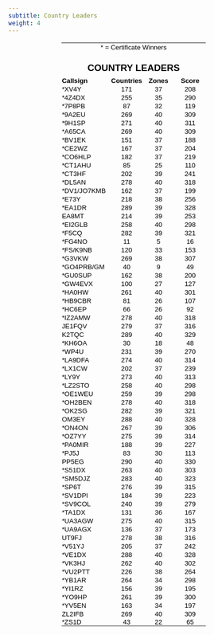 ```yaml
---
subtitle: Country Leaders
weight: 4
---
```



<div align="center">
	<table x:str border="0" cellpadding="0" cellspacing="0" width="291" style="border-collapse: collapse; width: 218pt" id="table1">
		<colgroup>
			<col width="99" style="width: 74pt">
			<col width="64" span="3" style="width: 48pt">
		</colgroup>
		<tr height="17" style="height: 12.75pt">
			<td colspan="4" height="17" width="291" style="height: 12.75pt; width: 218pt; font-family: Verdana, sans-serif; text-align: center; color: windowtext; font-size: 10.0pt; font-weight: 400; font-style: normal; text-decoration: none; vertical-align: bottom; white-space: nowrap; border: medium none; padding-left: 1px; padding-right: 1px; padding-top: 1px">
			* = Certificate Winners</td>
		</tr>
		<tr height="17" style="height: 12.75pt">
			<td height="17" style="height: 12.75pt; color: windowtext; font-size: 10.0pt; font-weight: 400; font-style: normal; text-decoration: none; font-family: Arial; text-align: general; vertical-align: bottom; white-space: nowrap; border: medium none; padding-left: 1px; padding-right: 1px; padding-top: 1px">
			</td>
			<td style="color: windowtext; font-size: 10.0pt; font-weight: 400; font-style: normal; text-decoration: none; font-family: Arial; text-align: general; vertical-align: bottom; white-space: nowrap; border: medium none; padding-left: 1px; padding-right: 1px; padding-top: 1px">&nbsp;</td>
			<td style="color: windowtext; font-size: 10.0pt; font-weight: 400; font-style: normal; text-decoration: none; font-family: Arial; text-align: general; vertical-align: bottom; white-space: nowrap; border: medium none; padding-left: 1px; padding-right: 1px; padding-top: 1px">&nbsp;</td>
			<td style="color: windowtext; font-size: 10.0pt; font-weight: 400; font-style: normal; text-decoration: none; font-family: Arial; text-align: general; vertical-align: bottom; white-space: nowrap; border: medium none; padding-left: 1px; padding-right: 1px; padding-top: 1px">&nbsp;</td>
		</tr>
		<tr height="24" style="height: 18.0pt">
			<td colspan="4" height="24" style="height: 18.0pt; font-size: 14.0pt; font-weight: 700; font-family: Arial, sans-serif; text-align: center; color: windowtext; font-style: normal; text-decoration: none; vertical-align: bottom; white-space: nowrap; border: medium none; padding-left: 1px; padding-right: 1px; padding-top: 1px">
			COUNTRY LEADERS</td>
		</tr>
		<tr height="17" style="height: 12.75pt">
			<td height="17" style="height: 12.75pt; font-weight: 700; font-family: Arial, sans-serif; color: windowtext; font-size: 10.0pt; font-style: normal; text-decoration: none; text-align: general; vertical-align: bottom; white-space: nowrap; border: medium none; padding-left: 1px; padding-right: 1px; padding-top: 0in; padding-bottom: 0in">
			Callsign</td>
			<td style="font-weight: 700; font-family: Arial, sans-serif; text-align: center; color: windowtext; font-size: 10.0pt; font-style: normal; text-decoration: none; vertical-align: bottom; white-space: nowrap; border: medium none; padding-left: 1px; padding-right: 1px; padding-top: 0in; padding-bottom: 0in">
			Countries</td>
			<td style="font-weight: 700; font-family: Arial, sans-serif; text-align: center; color: windowtext; font-size: 10.0pt; font-style: normal; text-decoration: none; vertical-align: bottom; white-space: nowrap; border: medium none; padding-left: 1px; padding-right: 1px; padding-top: 0in; padding-bottom: 0in">
			Zones</td>
			<td style="font-weight: 700; font-family: Arial, sans-serif; text-align: center; color: windowtext; font-size: 10.0pt; font-style: normal; text-decoration: none; vertical-align: bottom; white-space: nowrap; border: medium none; padding-left: 1px; padding-right: 1px; padding-top: 0in; padding-bottom: 0in">
			Score</td>
		</tr>
		<tr height="17" style="height: 12.75pt">
			<td height="17" style="height: 12.75pt; font-family: Verdana, sans-serif; color: windowtext; font-size: 10.0pt; font-weight: 400; font-style: normal; text-decoration: none; text-align: general; vertical-align: bottom; white-space: nowrap; border: medium none; padding-left: 1px; padding-right: 1px; padding-top: 0in; padding-bottom: 0in">
			*XV4Y</td>
			<td x:num style="font-family: Verdana, sans-serif; text-align: center; color: windowtext; font-size: 10.0pt; font-weight: 400; font-style: normal; text-decoration: none; vertical-align: bottom; white-space: nowrap; border: medium none; padding-left: 1px; padding-right: 1px; padding-top: 0in; padding-bottom: 0in">
			171</td>
			<td x:num style="font-family: Verdana, sans-serif; text-align: center; color: windowtext; font-size: 10.0pt; font-weight: 400; font-style: normal; text-decoration: none; vertical-align: bottom; white-space: nowrap; border: medium none; padding-left: 1px; padding-right: 1px; padding-top: 0in; padding-bottom: 0in">
			37</td>
			<td x:num style="font-family: Verdana, sans-serif; text-align: center; color: windowtext; font-size: 10.0pt; font-weight: 400; font-style: normal; text-decoration: none; vertical-align: bottom; white-space: nowrap; border: medium none; padding-left: 1px; padding-right: 1px; padding-top: 0in; padding-bottom: 0in">
			208</td>
		</tr>
		<tr height="17" style="height: 12.75pt">
			<td height="17" style="height: 12.75pt; font-family: Verdana, sans-serif; color: windowtext; font-size: 10.0pt; font-weight: 400; font-style: normal; text-decoration: none; text-align: general; vertical-align: bottom; white-space: nowrap; border: medium none; padding-left: 1px; padding-right: 1px; padding-top: 0in; padding-bottom: 0in">
			*4Z4DX</td>
			<td x:num style="font-family: Verdana, sans-serif; text-align: center; color: windowtext; font-size: 10.0pt; font-weight: 400; font-style: normal; text-decoration: none; vertical-align: bottom; white-space: nowrap; border: medium none; padding-left: 1px; padding-right: 1px; padding-top: 0in; padding-bottom: 0in">
			255</td>
			<td x:num style="font-family: Verdana, sans-serif; text-align: center; color: windowtext; font-size: 10.0pt; font-weight: 400; font-style: normal; text-decoration: none; vertical-align: bottom; white-space: nowrap; border: medium none; padding-left: 1px; padding-right: 1px; padding-top: 0in; padding-bottom: 0in">
			35</td>
			<td x:num style="font-family: Verdana, sans-serif; text-align: center; color: windowtext; font-size: 10.0pt; font-weight: 400; font-style: normal; text-decoration: none; vertical-align: bottom; white-space: nowrap; border: medium none; padding-left: 1px; padding-right: 1px; padding-top: 0in; padding-bottom: 0in">
			290</td>
		</tr>
		<tr height="17" style="height: 12.75pt">
			<td height="17" style="height: 12.75pt; font-family: Verdana, sans-serif; color: windowtext; font-size: 10.0pt; font-weight: 400; font-style: normal; text-decoration: none; text-align: general; vertical-align: bottom; white-space: nowrap; border: medium none; padding-left: 1px; padding-right: 1px; padding-top: 0in; padding-bottom: 0in">
			*7P8PB</td>
			<td x:num style="font-family: Verdana, sans-serif; text-align: center; color: windowtext; font-size: 10.0pt; font-weight: 400; font-style: normal; text-decoration: none; vertical-align: bottom; white-space: nowrap; border: medium none; padding-left: 1px; padding-right: 1px; padding-top: 0in; padding-bottom: 0in">
			87</td>
			<td x:num style="font-family: Verdana, sans-serif; text-align: center; color: windowtext; font-size: 10.0pt; font-weight: 400; font-style: normal; text-decoration: none; vertical-align: bottom; white-space: nowrap; border: medium none; padding-left: 1px; padding-right: 1px; padding-top: 0in; padding-bottom: 0in">
			32</td>
			<td x:num style="font-family: Verdana, sans-serif; text-align: center; color: windowtext; font-size: 10.0pt; font-weight: 400; font-style: normal; text-decoration: none; vertical-align: bottom; white-space: nowrap; border: medium none; padding-left: 1px; padding-right: 1px; padding-top: 0in; padding-bottom: 0in">
			119</td>
		</tr>
		<tr height="17" style="height: 12.75pt">
			<td height="17" style="height: 12.75pt; font-family: Verdana, sans-serif; color: windowtext; font-size: 10.0pt; font-weight: 400; font-style: normal; text-decoration: none; text-align: general; vertical-align: bottom; white-space: nowrap; border: medium none; padding-left: 1px; padding-right: 1px; padding-top: 0in; padding-bottom: 0in">
			*9A2EU</td>
			<td x:num style="font-family: Verdana, sans-serif; text-align: center; color: windowtext; font-size: 10.0pt; font-weight: 400; font-style: normal; text-decoration: none; vertical-align: bottom; white-space: nowrap; border: medium none; padding-left: 1px; padding-right: 1px; padding-top: 0in; padding-bottom: 0in">
			269</td>
			<td x:num style="font-family: Verdana, sans-serif; text-align: center; color: windowtext; font-size: 10.0pt; font-weight: 400; font-style: normal; text-decoration: none; vertical-align: bottom; white-space: nowrap; border: medium none; padding-left: 1px; padding-right: 1px; padding-top: 0in; padding-bottom: 0in">
			40</td>
			<td x:num style="font-family: Verdana, sans-serif; text-align: center; color: windowtext; font-size: 10.0pt; font-weight: 400; font-style: normal; text-decoration: none; vertical-align: bottom; white-space: nowrap; border: medium none; padding-left: 1px; padding-right: 1px; padding-top: 0in; padding-bottom: 0in">
			309</td>
		</tr>
		<tr height="17" style="height: 12.75pt">
			<td height="17" style="height: 12.75pt; font-family: Verdana, sans-serif; color: windowtext; font-size: 10.0pt; font-weight: 400; font-style: normal; text-decoration: none; text-align: general; vertical-align: bottom; white-space: nowrap; border: medium none; padding-left: 1px; padding-right: 1px; padding-top: 0in; padding-bottom: 0in">
			*9H1SP</td>
			<td x:num style="font-family: Verdana, sans-serif; text-align: center; color: windowtext; font-size: 10.0pt; font-weight: 400; font-style: normal; text-decoration: none; vertical-align: bottom; white-space: nowrap; border: medium none; padding-left: 1px; padding-right: 1px; padding-top: 0in; padding-bottom: 0in">
			271</td>
			<td x:num style="font-family: Verdana, sans-serif; text-align: center; color: windowtext; font-size: 10.0pt; font-weight: 400; font-style: normal; text-decoration: none; vertical-align: bottom; white-space: nowrap; border: medium none; padding-left: 1px; padding-right: 1px; padding-top: 0in; padding-bottom: 0in">
			40</td>
			<td x:num style="font-family: Verdana, sans-serif; text-align: center; color: windowtext; font-size: 10.0pt; font-weight: 400; font-style: normal; text-decoration: none; vertical-align: bottom; white-space: nowrap; border: medium none; padding-left: 1px; padding-right: 1px; padding-top: 0in; padding-bottom: 0in">
			311</td>
		</tr>
		<tr height="17" style="height: 12.75pt">
			<td height="17" style="height: 12.75pt; font-family: Verdana, sans-serif; color: windowtext; font-size: 10.0pt; font-weight: 400; font-style: normal; text-decoration: none; text-align: general; vertical-align: bottom; white-space: nowrap; border: medium none; padding-left: 1px; padding-right: 1px; padding-top: 0in; padding-bottom: 0in">
			*A65CA</td>
			<td x:num style="font-family: Verdana, sans-serif; text-align: center; color: windowtext; font-size: 10.0pt; font-weight: 400; font-style: normal; text-decoration: none; vertical-align: bottom; white-space: nowrap; border: medium none; padding-left: 1px; padding-right: 1px; padding-top: 0in; padding-bottom: 0in">
			269</td>
			<td x:num style="font-family: Verdana, sans-serif; text-align: center; color: windowtext; font-size: 10.0pt; font-weight: 400; font-style: normal; text-decoration: none; vertical-align: bottom; white-space: nowrap; border: medium none; padding-left: 1px; padding-right: 1px; padding-top: 0in; padding-bottom: 0in">
			40</td>
			<td x:num style="font-family: Verdana, sans-serif; text-align: center; color: windowtext; font-size: 10.0pt; font-weight: 400; font-style: normal; text-decoration: none; vertical-align: bottom; white-space: nowrap; border: medium none; padding-left: 1px; padding-right: 1px; padding-top: 0in; padding-bottom: 0in">
			309</td>
		</tr>
		<tr height="17" style="height: 12.75pt">
			<td height="17" style="height: 12.75pt; font-family: Verdana, sans-serif; color: windowtext; font-size: 10.0pt; font-weight: 400; font-style: normal; text-decoration: none; text-align: general; vertical-align: bottom; white-space: nowrap; border: medium none; padding-left: 1px; padding-right: 1px; padding-top: 0in; padding-bottom: 0in">
			*BV1EK</td>
			<td x:num style="font-family: Verdana, sans-serif; text-align: center; color: windowtext; font-size: 10.0pt; font-weight: 400; font-style: normal; text-decoration: none; vertical-align: bottom; white-space: nowrap; border: medium none; padding-left: 1px; padding-right: 1px; padding-top: 0in; padding-bottom: 0in">
			151</td>
			<td x:num style="font-family: Verdana, sans-serif; text-align: center; color: windowtext; font-size: 10.0pt; font-weight: 400; font-style: normal; text-decoration: none; vertical-align: bottom; white-space: nowrap; border: medium none; padding-left: 1px; padding-right: 1px; padding-top: 0in; padding-bottom: 0in">
			37</td>
			<td x:num style="font-family: Verdana, sans-serif; text-align: center; color: windowtext; font-size: 10.0pt; font-weight: 400; font-style: normal; text-decoration: none; vertical-align: bottom; white-space: nowrap; border: medium none; padding-left: 1px; padding-right: 1px; padding-top: 0in; padding-bottom: 0in">
			188</td>
		</tr>
		<tr height="17" style="height: 12.75pt">
			<td height="17" style="height: 12.75pt; font-family: Verdana, sans-serif; color: windowtext; font-size: 10.0pt; font-weight: 400; font-style: normal; text-decoration: none; text-align: general; vertical-align: bottom; white-space: nowrap; border: medium none; padding-left: 1px; padding-right: 1px; padding-top: 0in; padding-bottom: 0in">
			*CE2WZ</td>
			<td x:num style="font-family: Verdana, sans-serif; text-align: center; color: windowtext; font-size: 10.0pt; font-weight: 400; font-style: normal; text-decoration: none; vertical-align: bottom; white-space: nowrap; border: medium none; padding-left: 1px; padding-right: 1px; padding-top: 0in; padding-bottom: 0in">
			167</td>
			<td x:num style="font-family: Verdana, sans-serif; text-align: center; color: windowtext; font-size: 10.0pt; font-weight: 400; font-style: normal; text-decoration: none; vertical-align: bottom; white-space: nowrap; border: medium none; padding-left: 1px; padding-right: 1px; padding-top: 0in; padding-bottom: 0in">
			37</td>
			<td x:num style="font-family: Verdana, sans-serif; text-align: center; color: windowtext; font-size: 10.0pt; font-weight: 400; font-style: normal; text-decoration: none; vertical-align: bottom; white-space: nowrap; border: medium none; padding-left: 1px; padding-right: 1px; padding-top: 0in; padding-bottom: 0in">
			204</td>
		</tr>
		<tr height="17" style="height: 12.75pt">
			<td height="17" style="height: 12.75pt; font-family: Verdana, sans-serif; color: windowtext; font-size: 10.0pt; font-weight: 400; font-style: normal; text-decoration: none; text-align: general; vertical-align: bottom; white-space: nowrap; border: medium none; padding-left: 1px; padding-right: 1px; padding-top: 0in; padding-bottom: 0in">
			*CO6HLP</td>
			<td x:num style="font-family: Verdana, sans-serif; text-align: center; color: windowtext; font-size: 10.0pt; font-weight: 400; font-style: normal; text-decoration: none; vertical-align: bottom; white-space: nowrap; border: medium none; padding-left: 1px; padding-right: 1px; padding-top: 0in; padding-bottom: 0in">
			182</td>
			<td x:num style="font-family: Verdana, sans-serif; text-align: center; color: windowtext; font-size: 10.0pt; font-weight: 400; font-style: normal; text-decoration: none; vertical-align: bottom; white-space: nowrap; border: medium none; padding-left: 1px; padding-right: 1px; padding-top: 0in; padding-bottom: 0in">
			37</td>
			<td x:num style="font-family: Verdana, sans-serif; text-align: center; color: windowtext; font-size: 10.0pt; font-weight: 400; font-style: normal; text-decoration: none; vertical-align: bottom; white-space: nowrap; border: medium none; padding-left: 1px; padding-right: 1px; padding-top: 0in; padding-bottom: 0in">
			219</td>
		</tr>
		<tr height="17" style="height: 12.75pt">
			<td height="17" style="height: 12.75pt; font-family: Verdana, sans-serif; color: windowtext; font-size: 10.0pt; font-weight: 400; font-style: normal; text-decoration: none; text-align: general; vertical-align: bottom; white-space: nowrap; border: medium none; padding-left: 1px; padding-right: 1px; padding-top: 0in; padding-bottom: 0in">
			*CT1AHU</td>
			<td x:num style="font-family: Verdana, sans-serif; text-align: center; color: windowtext; font-size: 10.0pt; font-weight: 400; font-style: normal; text-decoration: none; vertical-align: bottom; white-space: nowrap; border: medium none; padding-left: 1px; padding-right: 1px; padding-top: 0in; padding-bottom: 0in">
			85</td>
			<td x:num style="font-family: Verdana, sans-serif; text-align: center; color: windowtext; font-size: 10.0pt; font-weight: 400; font-style: normal; text-decoration: none; vertical-align: bottom; white-space: nowrap; border: medium none; padding-left: 1px; padding-right: 1px; padding-top: 0in; padding-bottom: 0in">
			25</td>
			<td x:num style="font-family: Verdana, sans-serif; text-align: center; color: windowtext; font-size: 10.0pt; font-weight: 400; font-style: normal; text-decoration: none; vertical-align: bottom; white-space: nowrap; border: medium none; padding-left: 1px; padding-right: 1px; padding-top: 0in; padding-bottom: 0in">
			110</td>
		</tr>
		<tr height="17" style="height: 12.75pt">
			<td height="17" style="height: 12.75pt; font-family: Verdana, sans-serif; color: windowtext; font-size: 10.0pt; font-weight: 400; font-style: normal; text-decoration: none; text-align: general; vertical-align: bottom; white-space: nowrap; border: medium none; padding-left: 1px; padding-right: 1px; padding-top: 0in; padding-bottom: 0in">
			*CT3HF</td>
			<td x:num style="font-family: Verdana, sans-serif; text-align: center; color: windowtext; font-size: 10.0pt; font-weight: 400; font-style: normal; text-decoration: none; vertical-align: bottom; white-space: nowrap; border: medium none; padding-left: 1px; padding-right: 1px; padding-top: 0in; padding-bottom: 0in">
			202</td>
			<td x:num style="font-family: Verdana, sans-serif; text-align: center; color: windowtext; font-size: 10.0pt; font-weight: 400; font-style: normal; text-decoration: none; vertical-align: bottom; white-space: nowrap; border: medium none; padding-left: 1px; padding-right: 1px; padding-top: 0in; padding-bottom: 0in">
			39</td>
			<td x:num style="font-family: Verdana, sans-serif; text-align: center; color: windowtext; font-size: 10.0pt; font-weight: 400; font-style: normal; text-decoration: none; vertical-align: bottom; white-space: nowrap; border: medium none; padding-left: 1px; padding-right: 1px; padding-top: 0in; padding-bottom: 0in">
			241</td>
		</tr>
		<tr height="17" style="height: 12.75pt">
			<td height="17" style="height: 12.75pt; font-family: Verdana, sans-serif; color: windowtext; font-size: 10.0pt; font-weight: 400; font-style: normal; text-decoration: none; text-align: general; vertical-align: bottom; white-space: nowrap; border: medium none; padding-left: 1px; padding-right: 1px; padding-top: 0in; padding-bottom: 0in">
			*DL5AN</td>
			<td x:num style="font-family: Verdana, sans-serif; text-align: center; color: windowtext; font-size: 10.0pt; font-weight: 400; font-style: normal; text-decoration: none; vertical-align: bottom; white-space: nowrap; border: medium none; padding-left: 1px; padding-right: 1px; padding-top: 0in; padding-bottom: 0in">
			278</td>
			<td x:num style="font-family: Verdana, sans-serif; text-align: center; color: windowtext; font-size: 10.0pt; font-weight: 400; font-style: normal; text-decoration: none; vertical-align: bottom; white-space: nowrap; border: medium none; padding-left: 1px; padding-right: 1px; padding-top: 0in; padding-bottom: 0in">
			40</td>
			<td x:num style="font-family: Verdana, sans-serif; text-align: center; color: windowtext; font-size: 10.0pt; font-weight: 400; font-style: normal; text-decoration: none; vertical-align: bottom; white-space: nowrap; border: medium none; padding-left: 1px; padding-right: 1px; padding-top: 0in; padding-bottom: 0in">
			318</td>
		</tr>
		<tr height="17" style="height: 12.75pt">
			<td height="17" style="height: 12.75pt; font-family: Verdana, sans-serif; color: windowtext; font-size: 10.0pt; font-weight: 400; font-style: normal; text-decoration: none; text-align: general; vertical-align: bottom; white-space: nowrap; border: medium none; padding-left: 1px; padding-right: 1px; padding-top: 0in; padding-bottom: 0in">
			*DV1/JO7KMB</td>
			<td x:num style="font-family: Verdana, sans-serif; text-align: center; color: windowtext; font-size: 10.0pt; font-weight: 400; font-style: normal; text-decoration: none; vertical-align: bottom; white-space: nowrap; border: medium none; padding-left: 1px; padding-right: 1px; padding-top: 0in; padding-bottom: 0in">
			162</td>
			<td x:num style="font-family: Verdana, sans-serif; text-align: center; color: windowtext; font-size: 10.0pt; font-weight: 400; font-style: normal; text-decoration: none; vertical-align: bottom; white-space: nowrap; border: medium none; padding-left: 1px; padding-right: 1px; padding-top: 0in; padding-bottom: 0in">
			37</td>
			<td x:num style="font-family: Verdana, sans-serif; text-align: center; color: windowtext; font-size: 10.0pt; font-weight: 400; font-style: normal; text-decoration: none; vertical-align: bottom; white-space: nowrap; border: medium none; padding-left: 1px; padding-right: 1px; padding-top: 0in; padding-bottom: 0in">
			199</td>
		</tr>
		<tr height="17" style="height: 12.75pt">
			<td height="17" style="height: 12.75pt; font-family: Verdana, sans-serif; color: windowtext; font-size: 10.0pt; font-weight: 400; font-style: normal; text-decoration: none; text-align: general; vertical-align: bottom; white-space: nowrap; border: medium none; padding-left: 1px; padding-right: 1px; padding-top: 0in; padding-bottom: 0in">
			*E73Y</td>
			<td x:num style="font-family: Verdana, sans-serif; text-align: center; color: windowtext; font-size: 10.0pt; font-weight: 400; font-style: normal; text-decoration: none; vertical-align: bottom; white-space: nowrap; border: medium none; padding-left: 1px; padding-right: 1px; padding-top: 0in; padding-bottom: 0in">
			218</td>
			<td x:num style="font-family: Verdana, sans-serif; text-align: center; color: windowtext; font-size: 10.0pt; font-weight: 400; font-style: normal; text-decoration: none; vertical-align: bottom; white-space: nowrap; border: medium none; padding-left: 1px; padding-right: 1px; padding-top: 0in; padding-bottom: 0in">
			38</td>
			<td x:num style="font-family: Verdana, sans-serif; text-align: center; color: windowtext; font-size: 10.0pt; font-weight: 400; font-style: normal; text-decoration: none; vertical-align: bottom; white-space: nowrap; border: medium none; padding-left: 1px; padding-right: 1px; padding-top: 0in; padding-bottom: 0in">
			256</td>
		</tr>
		<tr height="17" style="height: 12.75pt">
			<td height="17" style="height: 12.75pt; font-family: Verdana, sans-serif; color: windowtext; font-size: 10.0pt; font-weight: 400; font-style: normal; text-decoration: none; text-align: general; vertical-align: bottom; white-space: nowrap; border: medium none; padding-left: 1px; padding-right: 1px; padding-top: 0in; padding-bottom: 0in">
			*EA1DR</td>
			<td x:num style="font-family: Verdana, sans-serif; text-align: center; color: windowtext; font-size: 10.0pt; font-weight: 400; font-style: normal; text-decoration: none; vertical-align: bottom; white-space: nowrap; border: medium none; padding-left: 1px; padding-right: 1px; padding-top: 0in; padding-bottom: 0in">
			289</td>
			<td x:num style="font-family: Verdana, sans-serif; text-align: center; color: windowtext; font-size: 10.0pt; font-weight: 400; font-style: normal; text-decoration: none; vertical-align: bottom; white-space: nowrap; border: medium none; padding-left: 1px; padding-right: 1px; padding-top: 0in; padding-bottom: 0in">
			39</td>
			<td x:num style="font-family: Verdana, sans-serif; text-align: center; color: windowtext; font-size: 10.0pt; font-weight: 400; font-style: normal; text-decoration: none; vertical-align: bottom; white-space: nowrap; border: medium none; padding-left: 1px; padding-right: 1px; padding-top: 0in; padding-bottom: 0in">
			328</td>
		</tr>
		<tr height="17" style="height: 12.75pt">
			<td height="17" style="height: 12.75pt; font-family: Verdana, sans-serif; color: windowtext; font-size: 10.0pt; font-weight: 400; font-style: normal; text-decoration: none; text-align: general; vertical-align: bottom; white-space: nowrap; border: medium none; padding-left: 1px; padding-right: 1px; padding-top: 0in; padding-bottom: 0in">
			EA8MT</td>
			<td x:num style="font-family: Verdana, sans-serif; text-align: center; color: windowtext; font-size: 10.0pt; font-weight: 400; font-style: normal; text-decoration: none; vertical-align: bottom; white-space: nowrap; border: medium none; padding-left: 1px; padding-right: 1px; padding-top: 0in; padding-bottom: 0in">
			214</td>
			<td x:num style="font-family: Verdana, sans-serif; text-align: center; color: windowtext; font-size: 10.0pt; font-weight: 400; font-style: normal; text-decoration: none; vertical-align: bottom; white-space: nowrap; border: medium none; padding-left: 1px; padding-right: 1px; padding-top: 0in; padding-bottom: 0in">
			39</td>
			<td x:num style="font-family: Verdana, sans-serif; text-align: center; color: windowtext; font-size: 10.0pt; font-weight: 400; font-style: normal; text-decoration: none; vertical-align: bottom; white-space: nowrap; border: medium none; padding-left: 1px; padding-right: 1px; padding-top: 0in; padding-bottom: 0in">
			253</td>
		</tr>
		<tr height="17" style="height: 12.75pt">
			<td height="17" style="height: 12.75pt; font-family: Verdana, sans-serif; color: windowtext; font-size: 10.0pt; font-weight: 400; font-style: normal; text-decoration: none; text-align: general; vertical-align: bottom; white-space: nowrap; border: medium none; padding-left: 1px; padding-right: 1px; padding-top: 0in; padding-bottom: 0in">
			*EI2GLB</td>
			<td x:num style="font-family: Verdana, sans-serif; text-align: center; color: windowtext; font-size: 10.0pt; font-weight: 400; font-style: normal; text-decoration: none; vertical-align: bottom; white-space: nowrap; border: medium none; padding-left: 1px; padding-right: 1px; padding-top: 0in; padding-bottom: 0in">
			258</td>
			<td x:num style="font-family: Verdana, sans-serif; text-align: center; color: windowtext; font-size: 10.0pt; font-weight: 400; font-style: normal; text-decoration: none; vertical-align: bottom; white-space: nowrap; border: medium none; padding-left: 1px; padding-right: 1px; padding-top: 0in; padding-bottom: 0in">
			40</td>
			<td x:num style="font-family: Verdana, sans-serif; text-align: center; color: windowtext; font-size: 10.0pt; font-weight: 400; font-style: normal; text-decoration: none; vertical-align: bottom; white-space: nowrap; border: medium none; padding-left: 1px; padding-right: 1px; padding-top: 0in; padding-bottom: 0in">
			298</td>
		</tr>
		<tr height="17" style="height: 12.75pt">
			<td height="17" style="height: 12.75pt; font-family: Verdana, sans-serif; color: windowtext; font-size: 10.0pt; font-weight: 400; font-style: normal; text-decoration: none; text-align: general; vertical-align: bottom; white-space: nowrap; border: medium none; padding-left: 1px; padding-right: 1px; padding-top: 0in; padding-bottom: 0in">
			*F5CQ</td>
			<td x:num style="font-family: Verdana, sans-serif; text-align: center; color: windowtext; font-size: 10.0pt; font-weight: 400; font-style: normal; text-decoration: none; vertical-align: bottom; white-space: nowrap; border: medium none; padding-left: 1px; padding-right: 1px; padding-top: 0in; padding-bottom: 0in">
			282</td>
			<td x:num style="font-family: Verdana, sans-serif; text-align: center; color: windowtext; font-size: 10.0pt; font-weight: 400; font-style: normal; text-decoration: none; vertical-align: bottom; white-space: nowrap; border: medium none; padding-left: 1px; padding-right: 1px; padding-top: 0in; padding-bottom: 0in">
			39</td>
			<td x:num style="font-family: Verdana, sans-serif; text-align: center; color: windowtext; font-size: 10.0pt; font-weight: 400; font-style: normal; text-decoration: none; vertical-align: bottom; white-space: nowrap; border: medium none; padding-left: 1px; padding-right: 1px; padding-top: 0in; padding-bottom: 0in">
			321</td>
		</tr>
		<tr height="17" style="height: 12.75pt">
			<td height="17" style="height: 12.75pt; font-family: Verdana, sans-serif; color: windowtext; font-size: 10.0pt; font-weight: 400; font-style: normal; text-decoration: none; text-align: general; vertical-align: bottom; white-space: nowrap; border: medium none; padding-left: 1px; padding-right: 1px; padding-top: 0in; padding-bottom: 0in">
			*FG4NO</td>
			<td x:num style="font-family: Verdana, sans-serif; text-align: center; color: windowtext; font-size: 10.0pt; font-weight: 400; font-style: normal; text-decoration: none; vertical-align: bottom; white-space: nowrap; border: medium none; padding-left: 1px; padding-right: 1px; padding-top: 0in; padding-bottom: 0in">
			11</td>
			<td x:num style="font-family: Verdana, sans-serif; text-align: center; color: windowtext; font-size: 10.0pt; font-weight: 400; font-style: normal; text-decoration: none; vertical-align: bottom; white-space: nowrap; border: medium none; padding-left: 1px; padding-right: 1px; padding-top: 0in; padding-bottom: 0in">
			5</td>
			<td x:num style="font-family: Verdana, sans-serif; text-align: center; color: windowtext; font-size: 10.0pt; font-weight: 400; font-style: normal; text-decoration: none; vertical-align: bottom; white-space: nowrap; border: medium none; padding-left: 1px; padding-right: 1px; padding-top: 0in; padding-bottom: 0in">
			16</td>
		</tr>
		<tr height="17" style="height: 12.75pt">
			<td height="17" style="height: 12.75pt; font-family: Verdana, sans-serif; color: windowtext; font-size: 10.0pt; font-weight: 400; font-style: normal; text-decoration: none; text-align: general; vertical-align: bottom; white-space: nowrap; border: medium none; padding-left: 1px; padding-right: 1px; padding-top: 0in; padding-bottom: 0in">
			*FS/K9NB</td>
			<td x:num style="font-family: Verdana, sans-serif; text-align: center; color: windowtext; font-size: 10.0pt; font-weight: 400; font-style: normal; text-decoration: none; vertical-align: bottom; white-space: nowrap; border: medium none; padding-left: 1px; padding-right: 1px; padding-top: 0in; padding-bottom: 0in">
			120</td>
			<td x:num style="font-family: Verdana, sans-serif; text-align: center; color: windowtext; font-size: 10.0pt; font-weight: 400; font-style: normal; text-decoration: none; vertical-align: bottom; white-space: nowrap; border: medium none; padding-left: 1px; padding-right: 1px; padding-top: 0in; padding-bottom: 0in">
			33</td>
			<td x:num style="font-family: Verdana, sans-serif; text-align: center; color: windowtext; font-size: 10.0pt; font-weight: 400; font-style: normal; text-decoration: none; vertical-align: bottom; white-space: nowrap; border: medium none; padding-left: 1px; padding-right: 1px; padding-top: 0in; padding-bottom: 0in">
			153</td>
		</tr>
		<tr height="17" style="height: 12.75pt">
			<td height="17" style="height: 12.75pt; font-family: Verdana, sans-serif; color: windowtext; font-size: 10.0pt; font-weight: 400; font-style: normal; text-decoration: none; text-align: general; vertical-align: bottom; white-space: nowrap; border: medium none; padding-left: 1px; padding-right: 1px; padding-top: 0in; padding-bottom: 0in">
			*G3VKW</td>
			<td x:num style="font-family: Verdana, sans-serif; text-align: center; color: windowtext; font-size: 10.0pt; font-weight: 400; font-style: normal; text-decoration: none; vertical-align: bottom; white-space: nowrap; border: medium none; padding-left: 1px; padding-right: 1px; padding-top: 0in; padding-bottom: 0in">
			269</td>
			<td x:num style="font-family: Verdana, sans-serif; text-align: center; color: windowtext; font-size: 10.0pt; font-weight: 400; font-style: normal; text-decoration: none; vertical-align: bottom; white-space: nowrap; border: medium none; padding-left: 1px; padding-right: 1px; padding-top: 0in; padding-bottom: 0in">
			38</td>
			<td x:num style="font-family: Verdana, sans-serif; text-align: center; color: windowtext; font-size: 10.0pt; font-weight: 400; font-style: normal; text-decoration: none; vertical-align: bottom; white-space: nowrap; border: medium none; padding-left: 1px; padding-right: 1px; padding-top: 0in; padding-bottom: 0in">
			307</td>
		</tr>
		<tr height="17" style="height: 12.75pt">
			<td height="17" style="height: 12.75pt; font-family: Verdana, sans-serif; color: windowtext; font-size: 10.0pt; font-weight: 400; font-style: normal; text-decoration: none; text-align: general; vertical-align: bottom; white-space: nowrap; border: medium none; padding-left: 1px; padding-right: 1px; padding-top: 0in; padding-bottom: 0in">
			*GO4PRB/GM</td>
			<td x:num style="font-family: Verdana, sans-serif; text-align: center; color: windowtext; font-size: 10.0pt; font-weight: 400; font-style: normal; text-decoration: none; vertical-align: bottom; white-space: nowrap; border: medium none; padding-left: 1px; padding-right: 1px; padding-top: 0in; padding-bottom: 0in">
			40</td>
			<td x:num style="font-family: Verdana, sans-serif; text-align: center; color: windowtext; font-size: 10.0pt; font-weight: 400; font-style: normal; text-decoration: none; vertical-align: bottom; white-space: nowrap; border: medium none; padding-left: 1px; padding-right: 1px; padding-top: 0in; padding-bottom: 0in">
			9</td>
			<td x:num style="font-family: Verdana, sans-serif; text-align: center; color: windowtext; font-size: 10.0pt; font-weight: 400; font-style: normal; text-decoration: none; vertical-align: bottom; white-space: nowrap; border: medium none; padding-left: 1px; padding-right: 1px; padding-top: 0in; padding-bottom: 0in">
			49</td>
		</tr>
		<tr height="17" style="height: 12.75pt">
			<td height="17" style="height: 12.75pt; font-family: Verdana, sans-serif; color: windowtext; font-size: 10.0pt; font-weight: 400; font-style: normal; text-decoration: none; text-align: general; vertical-align: bottom; white-space: nowrap; border: medium none; padding-left: 1px; padding-right: 1px; padding-top: 0in; padding-bottom: 0in">
			*GU0SUP</td>
			<td x:num style="font-family: Verdana, sans-serif; text-align: center; color: windowtext; font-size: 10.0pt; font-weight: 400; font-style: normal; text-decoration: none; vertical-align: bottom; white-space: nowrap; border: medium none; padding-left: 1px; padding-right: 1px; padding-top: 0in; padding-bottom: 0in">
			162</td>
			<td x:num style="font-family: Verdana, sans-serif; text-align: center; color: windowtext; font-size: 10.0pt; font-weight: 400; font-style: normal; text-decoration: none; vertical-align: bottom; white-space: nowrap; border: medium none; padding-left: 1px; padding-right: 1px; padding-top: 0in; padding-bottom: 0in">
			38</td>
			<td x:num style="font-family: Verdana, sans-serif; text-align: center; color: windowtext; font-size: 10.0pt; font-weight: 400; font-style: normal; text-decoration: none; vertical-align: bottom; white-space: nowrap; border: medium none; padding-left: 1px; padding-right: 1px; padding-top: 0in; padding-bottom: 0in">
			200</td>
		</tr>
		<tr height="17" style="height: 12.75pt">
			<td height="17" style="height: 12.75pt; font-family: Verdana, sans-serif; color: windowtext; font-size: 10.0pt; font-weight: 400; font-style: normal; text-decoration: none; text-align: general; vertical-align: bottom; white-space: nowrap; border: medium none; padding-left: 1px; padding-right: 1px; padding-top: 0in; padding-bottom: 0in">
			*GW4EVX</td>
			<td x:num style="font-family: Verdana, sans-serif; text-align: center; color: windowtext; font-size: 10.0pt; font-weight: 400; font-style: normal; text-decoration: none; vertical-align: bottom; white-space: nowrap; border: medium none; padding-left: 1px; padding-right: 1px; padding-top: 0in; padding-bottom: 0in">
			100</td>
			<td x:num style="font-family: Verdana, sans-serif; text-align: center; color: windowtext; font-size: 10.0pt; font-weight: 400; font-style: normal; text-decoration: none; vertical-align: bottom; white-space: nowrap; border: medium none; padding-left: 1px; padding-right: 1px; padding-top: 0in; padding-bottom: 0in">
			27</td>
			<td x:num style="font-family: Verdana, sans-serif; text-align: center; color: windowtext; font-size: 10.0pt; font-weight: 400; font-style: normal; text-decoration: none; vertical-align: bottom; white-space: nowrap; border: medium none; padding-left: 1px; padding-right: 1px; padding-top: 0in; padding-bottom: 0in">
			127</td>
		</tr>
		<tr height="17" style="height: 12.75pt">
			<td height="17" style="height: 12.75pt; font-family: Verdana, sans-serif; color: windowtext; font-size: 10.0pt; font-weight: 400; font-style: normal; text-decoration: none; text-align: general; vertical-align: bottom; white-space: nowrap; border: medium none; padding-left: 1px; padding-right: 1px; padding-top: 0in; padding-bottom: 0in">
			*HA0HW</td>
			<td x:num style="font-family: Verdana, sans-serif; text-align: center; color: windowtext; font-size: 10.0pt; font-weight: 400; font-style: normal; text-decoration: none; vertical-align: bottom; white-space: nowrap; border: medium none; padding-left: 1px; padding-right: 1px; padding-top: 0in; padding-bottom: 0in">
			261</td>
			<td x:num style="font-family: Verdana, sans-serif; text-align: center; color: windowtext; font-size: 10.0pt; font-weight: 400; font-style: normal; text-decoration: none; vertical-align: bottom; white-space: nowrap; border: medium none; padding-left: 1px; padding-right: 1px; padding-top: 0in; padding-bottom: 0in">
			40</td>
			<td x:num style="font-family: Verdana, sans-serif; text-align: center; color: windowtext; font-size: 10.0pt; font-weight: 400; font-style: normal; text-decoration: none; vertical-align: bottom; white-space: nowrap; border: medium none; padding-left: 1px; padding-right: 1px; padding-top: 0in; padding-bottom: 0in">
			301</td>
		</tr>
		<tr height="17" style="height: 12.75pt">
			<td height="17" style="height: 12.75pt; font-family: Verdana, sans-serif; color: windowtext; font-size: 10.0pt; font-weight: 400; font-style: normal; text-decoration: none; text-align: general; vertical-align: bottom; white-space: nowrap; border: medium none; padding-left: 1px; padding-right: 1px; padding-top: 0in; padding-bottom: 0in">
			*HB9CBR</td>
			<td x:num style="font-family: Verdana, sans-serif; text-align: center; color: windowtext; font-size: 10.0pt; font-weight: 400; font-style: normal; text-decoration: none; vertical-align: bottom; white-space: nowrap; border: medium none; padding-left: 1px; padding-right: 1px; padding-top: 0in; padding-bottom: 0in">
			81</td>
			<td x:num style="font-family: Verdana, sans-serif; text-align: center; color: windowtext; font-size: 10.0pt; font-weight: 400; font-style: normal; text-decoration: none; vertical-align: bottom; white-space: nowrap; border: medium none; padding-left: 1px; padding-right: 1px; padding-top: 0in; padding-bottom: 0in">
			26</td>
			<td x:num style="font-family: Verdana, sans-serif; text-align: center; color: windowtext; font-size: 10.0pt; font-weight: 400; font-style: normal; text-decoration: none; vertical-align: bottom; white-space: nowrap; border: medium none; padding-left: 1px; padding-right: 1px; padding-top: 0in; padding-bottom: 0in">
			107</td>
		</tr>
		<tr height="17" style="height: 12.75pt">
			<td height="17" style="height: 12.75pt; font-family: Verdana, sans-serif; color: windowtext; font-size: 10.0pt; font-weight: 400; font-style: normal; text-decoration: none; text-align: general; vertical-align: bottom; white-space: nowrap; border: medium none; padding-left: 1px; padding-right: 1px; padding-top: 0in; padding-bottom: 0in">
			*HC6EP</td>
			<td x:num style="font-family: Verdana, sans-serif; text-align: center; color: windowtext; font-size: 10.0pt; font-weight: 400; font-style: normal; text-decoration: none; vertical-align: bottom; white-space: nowrap; border: medium none; padding-left: 1px; padding-right: 1px; padding-top: 0in; padding-bottom: 0in">
			66</td>
			<td x:num style="font-family: Verdana, sans-serif; text-align: center; color: windowtext; font-size: 10.0pt; font-weight: 400; font-style: normal; text-decoration: none; vertical-align: bottom; white-space: nowrap; border: medium none; padding-left: 1px; padding-right: 1px; padding-top: 0in; padding-bottom: 0in">
			26</td>
			<td x:num style="font-family: Verdana, sans-serif; text-align: center; color: windowtext; font-size: 10.0pt; font-weight: 400; font-style: normal; text-decoration: none; vertical-align: bottom; white-space: nowrap; border: medium none; padding-left: 1px; padding-right: 1px; padding-top: 0in; padding-bottom: 0in">
			92</td>
		</tr>
		<tr height="17" style="height: 12.75pt">
			<td height="17" style="height: 12.75pt; font-family: Verdana, sans-serif; color: windowtext; font-size: 10.0pt; font-weight: 400; font-style: normal; text-decoration: none; text-align: general; vertical-align: bottom; white-space: nowrap; border: medium none; padding-left: 1px; padding-right: 1px; padding-top: 0in; padding-bottom: 0in">
			*IZ2AMW</td>
			<td x:num style="font-family: Verdana, sans-serif; text-align: center; color: windowtext; font-size: 10.0pt; font-weight: 400; font-style: normal; text-decoration: none; vertical-align: bottom; white-space: nowrap; border: medium none; padding-left: 1px; padding-right: 1px; padding-top: 0in; padding-bottom: 0in">
			278</td>
			<td x:num style="font-family: Verdana, sans-serif; text-align: center; color: windowtext; font-size: 10.0pt; font-weight: 400; font-style: normal; text-decoration: none; vertical-align: bottom; white-space: nowrap; border: medium none; padding-left: 1px; padding-right: 1px; padding-top: 0in; padding-bottom: 0in">
			40</td>
			<td x:num style="font-family: Verdana, sans-serif; text-align: center; color: windowtext; font-size: 10.0pt; font-weight: 400; font-style: normal; text-decoration: none; vertical-align: bottom; white-space: nowrap; border: medium none; padding-left: 1px; padding-right: 1px; padding-top: 0in; padding-bottom: 0in">
			318</td>
		</tr>
		<tr height="17" style="height: 12.75pt">
			<td height="17" style="height: 12.75pt; font-family: Verdana, sans-serif; color: windowtext; font-size: 10.0pt; font-weight: 400; font-style: normal; text-decoration: none; text-align: general; vertical-align: bottom; white-space: nowrap; border: medium none; padding-left: 1px; padding-right: 1px; padding-top: 0in; padding-bottom: 0in">
			JE1FQV</td>
			<td x:num style="font-family: Verdana, sans-serif; text-align: center; color: windowtext; font-size: 10.0pt; font-weight: 400; font-style: normal; text-decoration: none; vertical-align: bottom; white-space: nowrap; border: medium none; padding-left: 1px; padding-right: 1px; padding-top: 0in; padding-bottom: 0in">
			279</td>
			<td x:num style="font-family: Verdana, sans-serif; text-align: center; color: windowtext; font-size: 10.0pt; font-weight: 400; font-style: normal; text-decoration: none; vertical-align: bottom; white-space: nowrap; border: medium none; padding-left: 1px; padding-right: 1px; padding-top: 0in; padding-bottom: 0in">
			37</td>
			<td x:num style="font-family: Verdana, sans-serif; text-align: center; color: windowtext; font-size: 10.0pt; font-weight: 400; font-style: normal; text-decoration: none; vertical-align: bottom; white-space: nowrap; border: medium none; padding-left: 1px; padding-right: 1px; padding-top: 0in; padding-bottom: 0in">
			316</td>
		</tr>
		<tr height="17" style="height: 12.75pt">
			<td height="17" style="height: 12.75pt; font-family: Verdana, sans-serif; color: windowtext; font-size: 10.0pt; font-weight: 400; font-style: normal; text-decoration: none; text-align: general; vertical-align: bottom; white-space: nowrap; border: medium none; padding-left: 1px; padding-right: 1px; padding-top: 0in; padding-bottom: 0in">
			K2TQC</td>
			<td x:num style="font-family: Verdana, sans-serif; text-align: center; color: windowtext; font-size: 10.0pt; font-weight: 400; font-style: normal; text-decoration: none; vertical-align: bottom; white-space: nowrap; border: medium none; padding-left: 1px; padding-right: 1px; padding-top: 0in; padding-bottom: 0in">
			289</td>
			<td x:num style="font-family: Verdana, sans-serif; text-align: center; color: windowtext; font-size: 10.0pt; font-weight: 400; font-style: normal; text-decoration: none; vertical-align: bottom; white-space: nowrap; border: medium none; padding-left: 1px; padding-right: 1px; padding-top: 0in; padding-bottom: 0in">
			40</td>
			<td x:num style="font-family: Verdana, sans-serif; text-align: center; color: windowtext; font-size: 10.0pt; font-weight: 400; font-style: normal; text-decoration: none; vertical-align: bottom; white-space: nowrap; border: medium none; padding-left: 1px; padding-right: 1px; padding-top: 0in; padding-bottom: 0in">
			329</td>
		</tr>
		<tr height="17" style="height: 12.75pt">
			<td height="17" style="height: 12.75pt; font-family: Verdana, sans-serif; color: windowtext; font-size: 10.0pt; font-weight: 400; font-style: normal; text-decoration: none; text-align: general; vertical-align: bottom; white-space: nowrap; border: medium none; padding-left: 1px; padding-right: 1px; padding-top: 0in; padding-bottom: 0in">
			*KH6OA</td>
			<td x:num style="font-family: Verdana, sans-serif; text-align: center; color: windowtext; font-size: 10.0pt; font-weight: 400; font-style: normal; text-decoration: none; vertical-align: bottom; white-space: nowrap; border: medium none; padding-left: 1px; padding-right: 1px; padding-top: 0in; padding-bottom: 0in">
			30</td>
			<td x:num style="font-family: Verdana, sans-serif; text-align: center; color: windowtext; font-size: 10.0pt; font-weight: 400; font-style: normal; text-decoration: none; vertical-align: bottom; white-space: nowrap; border: medium none; padding-left: 1px; padding-right: 1px; padding-top: 0in; padding-bottom: 0in">
			18</td>
			<td x:num style="font-family: Verdana, sans-serif; text-align: center; color: windowtext; font-size: 10.0pt; font-weight: 400; font-style: normal; text-decoration: none; vertical-align: bottom; white-space: nowrap; border: medium none; padding-left: 1px; padding-right: 1px; padding-top: 0in; padding-bottom: 0in">
			48</td>
		</tr>
		<tr height="17" style="height: 12.75pt">
			<td height="17" style="height: 12.75pt; font-family: Verdana, sans-serif; color: windowtext; font-size: 10.0pt; font-weight: 400; font-style: normal; text-decoration: none; text-align: general; vertical-align: bottom; white-space: nowrap; border: medium none; padding-left: 1px; padding-right: 1px; padding-top: 0in; padding-bottom: 0in">
			*WP4U</td>
			<td x:num style="font-family: Verdana, sans-serif; text-align: center; color: windowtext; font-size: 10.0pt; font-weight: 400; font-style: normal; text-decoration: none; vertical-align: bottom; white-space: nowrap; border: medium none; padding-left: 1px; padding-right: 1px; padding-top: 0in; padding-bottom: 0in">
			231</td>
			<td x:num style="font-family: Verdana, sans-serif; text-align: center; color: windowtext; font-size: 10.0pt; font-weight: 400; font-style: normal; text-decoration: none; vertical-align: bottom; white-space: nowrap; border: medium none; padding-left: 1px; padding-right: 1px; padding-top: 0in; padding-bottom: 0in">
			39</td>
			<td x:num style="font-family: Verdana, sans-serif; text-align: center; color: windowtext; font-size: 10.0pt; font-weight: 400; font-style: normal; text-decoration: none; vertical-align: bottom; white-space: nowrap; border: medium none; padding-left: 1px; padding-right: 1px; padding-top: 0in; padding-bottom: 0in">
			270</td>
		</tr>
		<tr height="17" style="height: 12.75pt">
			<td height="17" style="height: 12.75pt; font-family: Verdana, sans-serif; color: windowtext; font-size: 10.0pt; font-weight: 400; font-style: normal; text-decoration: none; text-align: general; vertical-align: bottom; white-space: nowrap; border: medium none; padding-left: 1px; padding-right: 1px; padding-top: 0in; padding-bottom: 0in">
			*LA9DFA</td>
			<td x:num style="font-family: Verdana, sans-serif; text-align: center; color: windowtext; font-size: 10.0pt; font-weight: 400; font-style: normal; text-decoration: none; vertical-align: bottom; white-space: nowrap; border: medium none; padding-left: 1px; padding-right: 1px; padding-top: 0in; padding-bottom: 0in">
			274</td>
			<td x:num style="font-family: Verdana, sans-serif; text-align: center; color: windowtext; font-size: 10.0pt; font-weight: 400; font-style: normal; text-decoration: none; vertical-align: bottom; white-space: nowrap; border: medium none; padding-left: 1px; padding-right: 1px; padding-top: 0in; padding-bottom: 0in">
			40</td>
			<td x:num style="font-family: Verdana, sans-serif; text-align: center; color: windowtext; font-size: 10.0pt; font-weight: 400; font-style: normal; text-decoration: none; vertical-align: bottom; white-space: nowrap; border: medium none; padding-left: 1px; padding-right: 1px; padding-top: 0in; padding-bottom: 0in">
			314</td>
		</tr>
		<tr height="17" style="height: 12.75pt">
			<td height="17" style="height: 12.75pt; font-family: Verdana, sans-serif; color: windowtext; font-size: 10.0pt; font-weight: 400; font-style: normal; text-decoration: none; text-align: general; vertical-align: bottom; white-space: nowrap; border: medium none; padding-left: 1px; padding-right: 1px; padding-top: 0in; padding-bottom: 0in">
			*LX1CW</td>
			<td x:num style="font-family: Verdana, sans-serif; text-align: center; color: windowtext; font-size: 10.0pt; font-weight: 400; font-style: normal; text-decoration: none; vertical-align: bottom; white-space: nowrap; border: medium none; padding-left: 1px; padding-right: 1px; padding-top: 0in; padding-bottom: 0in">
			202</td>
			<td x:num style="font-family: Verdana, sans-serif; text-align: center; color: windowtext; font-size: 10.0pt; font-weight: 400; font-style: normal; text-decoration: none; vertical-align: bottom; white-space: nowrap; border: medium none; padding-left: 1px; padding-right: 1px; padding-top: 0in; padding-bottom: 0in">
			37</td>
			<td x:num style="font-family: Verdana, sans-serif; text-align: center; color: windowtext; font-size: 10.0pt; font-weight: 400; font-style: normal; text-decoration: none; vertical-align: bottom; white-space: nowrap; border: medium none; padding-left: 1px; padding-right: 1px; padding-top: 0in; padding-bottom: 0in">
			239</td>
		</tr>
		<tr height="17" style="height: 12.75pt">
			<td height="17" style="height: 12.75pt; font-family: Verdana, sans-serif; color: windowtext; font-size: 10.0pt; font-weight: 400; font-style: normal; text-decoration: none; text-align: general; vertical-align: bottom; white-space: nowrap; border: medium none; padding-left: 1px; padding-right: 1px; padding-top: 0in; padding-bottom: 0in">
			*LY9Y</td>
			<td x:num style="font-family: Verdana, sans-serif; text-align: center; color: windowtext; font-size: 10.0pt; font-weight: 400; font-style: normal; text-decoration: none; vertical-align: bottom; white-space: nowrap; border: medium none; padding-left: 1px; padding-right: 1px; padding-top: 0in; padding-bottom: 0in">
			273</td>
			<td x:num style="font-family: Verdana, sans-serif; text-align: center; color: windowtext; font-size: 10.0pt; font-weight: 400; font-style: normal; text-decoration: none; vertical-align: bottom; white-space: nowrap; border: medium none; padding-left: 1px; padding-right: 1px; padding-top: 0in; padding-bottom: 0in">
			40</td>
			<td x:num style="font-family: Verdana, sans-serif; text-align: center; color: windowtext; font-size: 10.0pt; font-weight: 400; font-style: normal; text-decoration: none; vertical-align: bottom; white-space: nowrap; border: medium none; padding-left: 1px; padding-right: 1px; padding-top: 0in; padding-bottom: 0in">
			313</td>
		</tr>
		<tr height="17" style="height: 12.75pt">
			<td height="17" style="height: 12.75pt; font-family: Verdana, sans-serif; color: windowtext; font-size: 10.0pt; font-weight: 400; font-style: normal; text-decoration: none; text-align: general; vertical-align: bottom; white-space: nowrap; border: medium none; padding-left: 1px; padding-right: 1px; padding-top: 0in; padding-bottom: 0in">
			*LZ2STO</td>
			<td x:num style="font-family: Verdana, sans-serif; text-align: center; color: windowtext; font-size: 10.0pt; font-weight: 400; font-style: normal; text-decoration: none; vertical-align: bottom; white-space: nowrap; border: medium none; padding-left: 1px; padding-right: 1px; padding-top: 0in; padding-bottom: 0in">
			258</td>
			<td x:num style="font-family: Verdana, sans-serif; text-align: center; color: windowtext; font-size: 10.0pt; font-weight: 400; font-style: normal; text-decoration: none; vertical-align: bottom; white-space: nowrap; border: medium none; padding-left: 1px; padding-right: 1px; padding-top: 0in; padding-bottom: 0in">
			40</td>
			<td x:num style="font-family: Verdana, sans-serif; text-align: center; color: windowtext; font-size: 10.0pt; font-weight: 400; font-style: normal; text-decoration: none; vertical-align: bottom; white-space: nowrap; border: medium none; padding-left: 1px; padding-right: 1px; padding-top: 0in; padding-bottom: 0in">
			298</td>
		</tr>
		<tr height="17" style="height: 12.75pt">
			<td height="17" style="height: 12.75pt; font-family: Verdana, sans-serif; color: windowtext; font-size: 10.0pt; font-weight: 400; font-style: normal; text-decoration: none; text-align: general; vertical-align: bottom; white-space: nowrap; border: medium none; padding-left: 1px; padding-right: 1px; padding-top: 0in; padding-bottom: 0in">
			*OE1WEU</td>
			<td x:num style="font-family: Verdana, sans-serif; text-align: center; color: windowtext; font-size: 10.0pt; font-weight: 400; font-style: normal; text-decoration: none; vertical-align: bottom; white-space: nowrap; border: medium none; padding-left: 1px; padding-right: 1px; padding-top: 0in; padding-bottom: 0in">
			259</td>
			<td x:num style="font-family: Verdana, sans-serif; text-align: center; color: windowtext; font-size: 10.0pt; font-weight: 400; font-style: normal; text-decoration: none; vertical-align: bottom; white-space: nowrap; border: medium none; padding-left: 1px; padding-right: 1px; padding-top: 0in; padding-bottom: 0in">
			39</td>
			<td x:num style="font-family: Verdana, sans-serif; text-align: center; color: windowtext; font-size: 10.0pt; font-weight: 400; font-style: normal; text-decoration: none; vertical-align: bottom; white-space: nowrap; border: medium none; padding-left: 1px; padding-right: 1px; padding-top: 0in; padding-bottom: 0in">
			298</td>
		</tr>
		<tr height="17" style="height: 12.75pt">
			<td height="17" style="height: 12.75pt; font-family: Verdana, sans-serif; color: windowtext; font-size: 10.0pt; font-weight: 400; font-style: normal; text-decoration: none; text-align: general; vertical-align: bottom; white-space: nowrap; border: medium none; padding-left: 1px; padding-right: 1px; padding-top: 0in; padding-bottom: 0in">
			*OH2BEN</td>
			<td x:num style="font-family: Verdana, sans-serif; text-align: center; color: windowtext; font-size: 10.0pt; font-weight: 400; font-style: normal; text-decoration: none; vertical-align: bottom; white-space: nowrap; border: medium none; padding-left: 1px; padding-right: 1px; padding-top: 0in; padding-bottom: 0in">
			278</td>
			<td x:num style="font-family: Verdana, sans-serif; text-align: center; color: windowtext; font-size: 10.0pt; font-weight: 400; font-style: normal; text-decoration: none; vertical-align: bottom; white-space: nowrap; border: medium none; padding-left: 1px; padding-right: 1px; padding-top: 0in; padding-bottom: 0in">
			40</td>
			<td x:num style="font-family: Verdana, sans-serif; text-align: center; color: windowtext; font-size: 10.0pt; font-weight: 400; font-style: normal; text-decoration: none; vertical-align: bottom; white-space: nowrap; border: medium none; padding-left: 1px; padding-right: 1px; padding-top: 0in; padding-bottom: 0in">
			318</td>
		</tr>
		<tr height="17" style="height: 12.75pt">
			<td height="17" style="height: 12.75pt; font-family: Verdana, sans-serif; color: windowtext; font-size: 10.0pt; font-weight: 400; font-style: normal; text-decoration: none; text-align: general; vertical-align: bottom; white-space: nowrap; border: medium none; padding-left: 1px; padding-right: 1px; padding-top: 0in; padding-bottom: 0in">
			*OK2SG</td>
			<td x:num style="font-family: Verdana, sans-serif; text-align: center; color: windowtext; font-size: 10.0pt; font-weight: 400; font-style: normal; text-decoration: none; vertical-align: bottom; white-space: nowrap; border: medium none; padding-left: 1px; padding-right: 1px; padding-top: 0in; padding-bottom: 0in">
			282</td>
			<td x:num style="font-family: Verdana, sans-serif; text-align: center; color: windowtext; font-size: 10.0pt; font-weight: 400; font-style: normal; text-decoration: none; vertical-align: bottom; white-space: nowrap; border: medium none; padding-left: 1px; padding-right: 1px; padding-top: 0in; padding-bottom: 0in">
			39</td>
			<td x:num style="font-family: Verdana, sans-serif; text-align: center; color: windowtext; font-size: 10.0pt; font-weight: 400; font-style: normal; text-decoration: none; vertical-align: bottom; white-space: nowrap; border: medium none; padding-left: 1px; padding-right: 1px; padding-top: 0in; padding-bottom: 0in">
			321</td>
		</tr>
		<tr height="17" style="height: 12.75pt">
			<td height="17" style="height: 12.75pt; font-family: Verdana, sans-serif; color: windowtext; font-size: 10.0pt; font-weight: 400; font-style: normal; text-decoration: none; text-align: general; vertical-align: bottom; white-space: nowrap; border: medium none; padding-left: 1px; padding-right: 1px; padding-top: 0in; padding-bottom: 0in">
			OM3EY</td>
			<td x:num style="font-family: Verdana, sans-serif; text-align: center; color: windowtext; font-size: 10.0pt; font-weight: 400; font-style: normal; text-decoration: none; vertical-align: bottom; white-space: nowrap; border: medium none; padding-left: 1px; padding-right: 1px; padding-top: 0in; padding-bottom: 0in">
			288</td>
			<td x:num style="font-family: Verdana, sans-serif; text-align: center; color: windowtext; font-size: 10.0pt; font-weight: 400; font-style: normal; text-decoration: none; vertical-align: bottom; white-space: nowrap; border: medium none; padding-left: 1px; padding-right: 1px; padding-top: 0in; padding-bottom: 0in">
			40</td>
			<td x:num style="font-family: Verdana, sans-serif; text-align: center; color: windowtext; font-size: 10.0pt; font-weight: 400; font-style: normal; text-decoration: none; vertical-align: bottom; white-space: nowrap; border: medium none; padding-left: 1px; padding-right: 1px; padding-top: 0in; padding-bottom: 0in">
			328</td>
		</tr>
		<tr height="17" style="height: 12.75pt">
			<td height="17" style="height: 12.75pt; font-family: Verdana, sans-serif; color: windowtext; font-size: 10.0pt; font-weight: 400; font-style: normal; text-decoration: none; text-align: general; vertical-align: bottom; white-space: nowrap; border: medium none; padding-left: 1px; padding-right: 1px; padding-top: 0in; padding-bottom: 0in">
			*ON4ON</td>
			<td x:num style="font-family: Verdana, sans-serif; text-align: center; color: windowtext; font-size: 10.0pt; font-weight: 400; font-style: normal; text-decoration: none; vertical-align: bottom; white-space: nowrap; border: medium none; padding-left: 1px; padding-right: 1px; padding-top: 0in; padding-bottom: 0in">
			267</td>
			<td x:num style="font-family: Verdana, sans-serif; text-align: center; color: windowtext; font-size: 10.0pt; font-weight: 400; font-style: normal; text-decoration: none; vertical-align: bottom; white-space: nowrap; border: medium none; padding-left: 1px; padding-right: 1px; padding-top: 0in; padding-bottom: 0in">
			39</td>
			<td x:num style="font-family: Verdana, sans-serif; text-align: center; color: windowtext; font-size: 10.0pt; font-weight: 400; font-style: normal; text-decoration: none; vertical-align: bottom; white-space: nowrap; border: medium none; padding-left: 1px; padding-right: 1px; padding-top: 0in; padding-bottom: 0in">
			306</td>
		</tr>
		<tr height="17" style="height: 12.75pt">
			<td height="17" style="height: 12.75pt; font-family: Verdana, sans-serif; color: windowtext; font-size: 10.0pt; font-weight: 400; font-style: normal; text-decoration: none; text-align: general; vertical-align: bottom; white-space: nowrap; border: medium none; padding-left: 1px; padding-right: 1px; padding-top: 0in; padding-bottom: 0in">
			*OZ7YY</td>
			<td x:num style="font-family: Verdana, sans-serif; text-align: center; color: windowtext; font-size: 10.0pt; font-weight: 400; font-style: normal; text-decoration: none; vertical-align: bottom; white-space: nowrap; border: medium none; padding-left: 1px; padding-right: 1px; padding-top: 0in; padding-bottom: 0in">
			275</td>
			<td x:num style="font-family: Verdana, sans-serif; text-align: center; color: windowtext; font-size: 10.0pt; font-weight: 400; font-style: normal; text-decoration: none; vertical-align: bottom; white-space: nowrap; border: medium none; padding-left: 1px; padding-right: 1px; padding-top: 0in; padding-bottom: 0in">
			39</td>
			<td x:num style="font-family: Verdana, sans-serif; text-align: center; color: windowtext; font-size: 10.0pt; font-weight: 400; font-style: normal; text-decoration: none; vertical-align: bottom; white-space: nowrap; border: medium none; padding-left: 1px; padding-right: 1px; padding-top: 0in; padding-bottom: 0in">
			314</td>
		</tr>
		<tr height="17" style="height: 12.75pt">
			<td height="17" style="height: 12.75pt; font-family: Verdana, sans-serif; color: windowtext; font-size: 10.0pt; font-weight: 400; font-style: normal; text-decoration: none; text-align: general; vertical-align: bottom; white-space: nowrap; border: medium none; padding-left: 1px; padding-right: 1px; padding-top: 0in; padding-bottom: 0in">
			*PA0MIR</td>
			<td x:num style="font-family: Verdana, sans-serif; text-align: center; color: windowtext; font-size: 10.0pt; font-weight: 400; font-style: normal; text-decoration: none; vertical-align: bottom; white-space: nowrap; border: medium none; padding-left: 1px; padding-right: 1px; padding-top: 0in; padding-bottom: 0in">
			188</td>
			<td x:num style="font-family: Verdana, sans-serif; text-align: center; color: windowtext; font-size: 10.0pt; font-weight: 400; font-style: normal; text-decoration: none; vertical-align: bottom; white-space: nowrap; border: medium none; padding-left: 1px; padding-right: 1px; padding-top: 0in; padding-bottom: 0in">
			39</td>
			<td x:num style="font-family: Verdana, sans-serif; text-align: center; color: windowtext; font-size: 10.0pt; font-weight: 400; font-style: normal; text-decoration: none; vertical-align: bottom; white-space: nowrap; border: medium none; padding-left: 1px; padding-right: 1px; padding-top: 0in; padding-bottom: 0in">
			227</td>
		</tr>
		<tr height="17" style="height: 12.75pt">
			<td height="17" style="height: 12.75pt; font-family: Verdana, sans-serif; color: windowtext; font-size: 10.0pt; font-weight: 400; font-style: normal; text-decoration: none; text-align: general; vertical-align: bottom; white-space: nowrap; border: medium none; padding-left: 1px; padding-right: 1px; padding-top: 0in; padding-bottom: 0in">
			*PJ5J</td>
			<td x:num style="font-family: Verdana, sans-serif; text-align: center; color: windowtext; font-size: 10.0pt; font-weight: 400; font-style: normal; text-decoration: none; vertical-align: bottom; white-space: nowrap; border: medium none; padding-left: 1px; padding-right: 1px; padding-top: 0in; padding-bottom: 0in">
			83</td>
			<td x:num style="font-family: Verdana, sans-serif; text-align: center; color: windowtext; font-size: 10.0pt; font-weight: 400; font-style: normal; text-decoration: none; vertical-align: bottom; white-space: nowrap; border: medium none; padding-left: 1px; padding-right: 1px; padding-top: 0in; padding-bottom: 0in">
			30</td>
			<td x:num style="font-family: Verdana, sans-serif; text-align: center; color: windowtext; font-size: 10.0pt; font-weight: 400; font-style: normal; text-decoration: none; vertical-align: bottom; white-space: nowrap; border: medium none; padding-left: 1px; padding-right: 1px; padding-top: 0in; padding-bottom: 0in">
			113</td>
		</tr>
		<tr height="17" style="height: 12.75pt">
			<td height="17" style="height: 12.75pt; font-family: Verdana, sans-serif; color: windowtext; font-size: 10.0pt; font-weight: 400; font-style: normal; text-decoration: none; text-align: general; vertical-align: bottom; white-space: nowrap; border: medium none; padding-left: 1px; padding-right: 1px; padding-top: 0in; padding-bottom: 0in">
			PP5EG</td>
			<td x:num style="font-family: Verdana, sans-serif; text-align: center; color: windowtext; font-size: 10.0pt; font-weight: 400; font-style: normal; text-decoration: none; vertical-align: bottom; white-space: nowrap; border: medium none; padding-left: 1px; padding-right: 1px; padding-top: 0in; padding-bottom: 0in">
			290</td>
			<td x:num style="font-family: Verdana, sans-serif; text-align: center; color: windowtext; font-size: 10.0pt; font-weight: 400; font-style: normal; text-decoration: none; vertical-align: bottom; white-space: nowrap; border: medium none; padding-left: 1px; padding-right: 1px; padding-top: 0in; padding-bottom: 0in">
			40</td>
			<td x:num style="font-family: Verdana, sans-serif; text-align: center; color: windowtext; font-size: 10.0pt; font-weight: 400; font-style: normal; text-decoration: none; vertical-align: bottom; white-space: nowrap; border: medium none; padding-left: 1px; padding-right: 1px; padding-top: 0in; padding-bottom: 0in">
			330</td>
		</tr>
		<tr height="17" style="height: 12.75pt">
			<td height="17" style="height: 12.75pt; font-family: Verdana, sans-serif; color: windowtext; font-size: 10.0pt; font-weight: 400; font-style: normal; text-decoration: none; text-align: general; vertical-align: bottom; white-space: nowrap; border: medium none; padding-left: 1px; padding-right: 1px; padding-top: 0in; padding-bottom: 0in">
			*S51DX</td>
			<td x:num style="font-family: Verdana, sans-serif; text-align: center; color: windowtext; font-size: 10.0pt; font-weight: 400; font-style: normal; text-decoration: none; vertical-align: bottom; white-space: nowrap; border: medium none; padding-left: 1px; padding-right: 1px; padding-top: 0in; padding-bottom: 0in">
			263</td>
			<td x:num style="font-family: Verdana, sans-serif; text-align: center; color: windowtext; font-size: 10.0pt; font-weight: 400; font-style: normal; text-decoration: none; vertical-align: bottom; white-space: nowrap; border: medium none; padding-left: 1px; padding-right: 1px; padding-top: 0in; padding-bottom: 0in">
			40</td>
			<td x:num style="font-family: Verdana, sans-serif; text-align: center; color: windowtext; font-size: 10.0pt; font-weight: 400; font-style: normal; text-decoration: none; vertical-align: bottom; white-space: nowrap; border: medium none; padding-left: 1px; padding-right: 1px; padding-top: 0in; padding-bottom: 0in">
			303</td>
		</tr>
		<tr height="17" style="height: 12.75pt">
			<td height="17" style="height: 12.75pt; font-family: Verdana, sans-serif; color: windowtext; font-size: 10.0pt; font-weight: 400; font-style: normal; text-decoration: none; text-align: general; vertical-align: bottom; white-space: nowrap; border: medium none; padding-left: 1px; padding-right: 1px; padding-top: 0in; padding-bottom: 0in">
			*SM5DJZ</td>
			<td x:num style="font-family: Verdana, sans-serif; text-align: center; color: windowtext; font-size: 10.0pt; font-weight: 400; font-style: normal; text-decoration: none; vertical-align: bottom; white-space: nowrap; border: medium none; padding-left: 1px; padding-right: 1px; padding-top: 0in; padding-bottom: 0in">
			283</td>
			<td x:num style="font-family: Verdana, sans-serif; text-align: center; color: windowtext; font-size: 10.0pt; font-weight: 400; font-style: normal; text-decoration: none; vertical-align: bottom; white-space: nowrap; border: medium none; padding-left: 1px; padding-right: 1px; padding-top: 0in; padding-bottom: 0in">
			40</td>
			<td x:num style="font-family: Verdana, sans-serif; text-align: center; color: windowtext; font-size: 10.0pt; font-weight: 400; font-style: normal; text-decoration: none; vertical-align: bottom; white-space: nowrap; border: medium none; padding-left: 1px; padding-right: 1px; padding-top: 0in; padding-bottom: 0in">
			323</td>
		</tr>
		<tr height="17" style="height: 12.75pt">
			<td height="17" style="height: 12.75pt; font-family: Verdana, sans-serif; color: windowtext; font-size: 10.0pt; font-weight: 400; font-style: normal; text-decoration: none; text-align: general; vertical-align: bottom; white-space: nowrap; border: medium none; padding-left: 1px; padding-right: 1px; padding-top: 0in; padding-bottom: 0in">
			*SP6T</td>
			<td x:num style="font-family: Verdana, sans-serif; text-align: center; color: windowtext; font-size: 10.0pt; font-weight: 400; font-style: normal; text-decoration: none; vertical-align: bottom; white-space: nowrap; border: medium none; padding-left: 1px; padding-right: 1px; padding-top: 0in; padding-bottom: 0in">
			276</td>
			<td x:num style="font-family: Verdana, sans-serif; text-align: center; color: windowtext; font-size: 10.0pt; font-weight: 400; font-style: normal; text-decoration: none; vertical-align: bottom; white-space: nowrap; border: medium none; padding-left: 1px; padding-right: 1px; padding-top: 0in; padding-bottom: 0in">
			39</td>
			<td x:num style="font-family: Verdana, sans-serif; text-align: center; color: windowtext; font-size: 10.0pt; font-weight: 400; font-style: normal; text-decoration: none; vertical-align: bottom; white-space: nowrap; border: medium none; padding-left: 1px; padding-right: 1px; padding-top: 0in; padding-bottom: 0in">
			315</td>
		</tr>
		<tr height="17" style="height: 12.75pt">
			<td height="17" style="height: 12.75pt; font-family: Verdana, sans-serif; color: windowtext; font-size: 10.0pt; font-weight: 400; font-style: normal; text-decoration: none; text-align: general; vertical-align: bottom; white-space: nowrap; border: medium none; padding-left: 1px; padding-right: 1px; padding-top: 0in; padding-bottom: 0in">
			*SV1DPI</td>
			<td x:num style="font-family: Verdana, sans-serif; text-align: center; color: windowtext; font-size: 10.0pt; font-weight: 400; font-style: normal; text-decoration: none; vertical-align: bottom; white-space: nowrap; border: medium none; padding-left: 1px; padding-right: 1px; padding-top: 0in; padding-bottom: 0in">
			184</td>
			<td x:num style="font-family: Verdana, sans-serif; text-align: center; color: windowtext; font-size: 10.0pt; font-weight: 400; font-style: normal; text-decoration: none; vertical-align: bottom; white-space: nowrap; border: medium none; padding-left: 1px; padding-right: 1px; padding-top: 0in; padding-bottom: 0in">
			39</td>
			<td x:num style="font-family: Verdana, sans-serif; text-align: center; color: windowtext; font-size: 10.0pt; font-weight: 400; font-style: normal; text-decoration: none; vertical-align: bottom; white-space: nowrap; border: medium none; padding-left: 1px; padding-right: 1px; padding-top: 0in; padding-bottom: 0in">
			223</td>
		</tr>
		<tr height="17" style="height: 12.75pt">
			<td height="17" style="height: 12.75pt; font-family: Verdana, sans-serif; color: windowtext; font-size: 10.0pt; font-weight: 400; font-style: normal; text-decoration: none; text-align: general; vertical-align: bottom; white-space: nowrap; border: medium none; padding-left: 1px; padding-right: 1px; padding-top: 0in; padding-bottom: 0in">
			*SV9COL</td>
			<td x:num style="font-family: Verdana, sans-serif; text-align: center; color: windowtext; font-size: 10.0pt; font-weight: 400; font-style: normal; text-decoration: none; vertical-align: bottom; white-space: nowrap; border: medium none; padding-left: 1px; padding-right: 1px; padding-top: 0in; padding-bottom: 0in">
			240</td>
			<td x:num style="font-family: Verdana, sans-serif; text-align: center; color: windowtext; font-size: 10.0pt; font-weight: 400; font-style: normal; text-decoration: none; vertical-align: bottom; white-space: nowrap; border: medium none; padding-left: 1px; padding-right: 1px; padding-top: 0in; padding-bottom: 0in">
			39</td>
			<td x:num style="font-family: Verdana, sans-serif; text-align: center; color: windowtext; font-size: 10.0pt; font-weight: 400; font-style: normal; text-decoration: none; vertical-align: bottom; white-space: nowrap; border: medium none; padding-left: 1px; padding-right: 1px; padding-top: 0in; padding-bottom: 0in">
			279</td>
		</tr>
		<tr height="17" style="height: 12.75pt">
			<td height="17" style="height: 12.75pt; font-family: Verdana, sans-serif; color: windowtext; font-size: 10.0pt; font-weight: 400; font-style: normal; text-decoration: none; text-align: general; vertical-align: bottom; white-space: nowrap; border: medium none; padding-left: 1px; padding-right: 1px; padding-top: 0in; padding-bottom: 0in">
			*TA1DX</td>
			<td x:num style="font-family: Verdana, sans-serif; text-align: center; color: windowtext; font-size: 10.0pt; font-weight: 400; font-style: normal; text-decoration: none; vertical-align: bottom; white-space: nowrap; border: medium none; padding-left: 1px; padding-right: 1px; padding-top: 0in; padding-bottom: 0in">
			131</td>
			<td x:num style="font-family: Verdana, sans-serif; text-align: center; color: windowtext; font-size: 10.0pt; font-weight: 400; font-style: normal; text-decoration: none; vertical-align: bottom; white-space: nowrap; border: medium none; padding-left: 1px; padding-right: 1px; padding-top: 0in; padding-bottom: 0in">
			36</td>
			<td x:num style="font-family: Verdana, sans-serif; text-align: center; color: windowtext; font-size: 10.0pt; font-weight: 400; font-style: normal; text-decoration: none; vertical-align: bottom; white-space: nowrap; border: medium none; padding-left: 1px; padding-right: 1px; padding-top: 0in; padding-bottom: 0in">
			167</td>
		</tr>
		<tr height="17" style="height: 12.75pt">
			<td height="17" style="height: 12.75pt; font-family: Verdana, sans-serif; color: windowtext; font-size: 10.0pt; font-weight: 400; font-style: normal; text-decoration: none; text-align: general; vertical-align: bottom; white-space: nowrap; border: medium none; padding-left: 1px; padding-right: 1px; padding-top: 0in; padding-bottom: 0in">
			*UA3AGW</td>
			<td x:num style="font-family: Verdana, sans-serif; text-align: center; color: windowtext; font-size: 10.0pt; font-weight: 400; font-style: normal; text-decoration: none; vertical-align: bottom; white-space: nowrap; border: medium none; padding-left: 1px; padding-right: 1px; padding-top: 0in; padding-bottom: 0in">
			275</td>
			<td x:num style="font-family: Verdana, sans-serif; text-align: center; color: windowtext; font-size: 10.0pt; font-weight: 400; font-style: normal; text-decoration: none; vertical-align: bottom; white-space: nowrap; border: medium none; padding-left: 1px; padding-right: 1px; padding-top: 0in; padding-bottom: 0in">
			40</td>
			<td x:num style="font-family: Verdana, sans-serif; text-align: center; color: windowtext; font-size: 10.0pt; font-weight: 400; font-style: normal; text-decoration: none; vertical-align: bottom; white-space: nowrap; border: medium none; padding-left: 1px; padding-right: 1px; padding-top: 0in; padding-bottom: 0in">
			315</td>
		</tr>
		<tr height="17" style="height: 12.75pt">
			<td height="17" style="height: 12.75pt; font-family: Verdana, sans-serif; color: windowtext; font-size: 10.0pt; font-weight: 400; font-style: normal; text-decoration: none; text-align: general; vertical-align: bottom; white-space: nowrap; border: medium none; padding-left: 1px; padding-right: 1px; padding-top: 0in; padding-bottom: 0in">
			*UA9AGX</td>
			<td x:num style="font-family: Verdana, sans-serif; text-align: center; color: windowtext; font-size: 10.0pt; font-weight: 400; font-style: normal; text-decoration: none; vertical-align: bottom; white-space: nowrap; border: medium none; padding-left: 1px; padding-right: 1px; padding-top: 0in; padding-bottom: 0in">
			136</td>
			<td x:num style="font-family: Verdana, sans-serif; text-align: center; color: windowtext; font-size: 10.0pt; font-weight: 400; font-style: normal; text-decoration: none; vertical-align: bottom; white-space: nowrap; border: medium none; padding-left: 1px; padding-right: 1px; padding-top: 0in; padding-bottom: 0in">
			37</td>
			<td x:num style="font-family: Verdana, sans-serif; text-align: center; color: windowtext; font-size: 10.0pt; font-weight: 400; font-style: normal; text-decoration: none; vertical-align: bottom; white-space: nowrap; border: medium none; padding-left: 1px; padding-right: 1px; padding-top: 0in; padding-bottom: 0in">
			173</td>
		</tr>
		<tr height="17" style="height: 12.75pt">
			<td height="17" style="height: 12.75pt; font-family: Verdana, sans-serif; color: windowtext; font-size: 10.0pt; font-weight: 400; font-style: normal; text-decoration: none; text-align: general; vertical-align: bottom; white-space: nowrap; border: medium none; padding-left: 1px; padding-right: 1px; padding-top: 0in; padding-bottom: 0in">
			UT9FJ</td>
			<td x:num style="font-family: Verdana, sans-serif; text-align: center; color: windowtext; font-size: 10.0pt; font-weight: 400; font-style: normal; text-decoration: none; vertical-align: bottom; white-space: nowrap; border: medium none; padding-left: 1px; padding-right: 1px; padding-top: 0in; padding-bottom: 0in">
			278</td>
			<td x:num style="font-family: Verdana, sans-serif; text-align: center; color: windowtext; font-size: 10.0pt; font-weight: 400; font-style: normal; text-decoration: none; vertical-align: bottom; white-space: nowrap; border: medium none; padding-left: 1px; padding-right: 1px; padding-top: 0in; padding-bottom: 0in">
			38</td>
			<td x:num style="font-family: Verdana, sans-serif; text-align: center; color: windowtext; font-size: 10.0pt; font-weight: 400; font-style: normal; text-decoration: none; vertical-align: bottom; white-space: nowrap; border: medium none; padding-left: 1px; padding-right: 1px; padding-top: 0in; padding-bottom: 0in">
			316</td>
		</tr>
		<tr height="17" style="height: 12.75pt">
			<td height="17" style="height: 12.75pt; font-family: Verdana, sans-serif; color: windowtext; font-size: 10.0pt; font-weight: 400; font-style: normal; text-decoration: none; text-align: general; vertical-align: bottom; white-space: nowrap; border: medium none; padding-left: 1px; padding-right: 1px; padding-top: 0in; padding-bottom: 0in">
			*V51YJ</td>
			<td x:num style="font-family: Verdana, sans-serif; text-align: center; color: windowtext; font-size: 10.0pt; font-weight: 400; font-style: normal; text-decoration: none; vertical-align: bottom; white-space: nowrap; border: medium none; padding-left: 1px; padding-right: 1px; padding-top: 0in; padding-bottom: 0in">
			205</td>
			<td x:num style="font-family: Verdana, sans-serif; text-align: center; color: windowtext; font-size: 10.0pt; font-weight: 400; font-style: normal; text-decoration: none; vertical-align: bottom; white-space: nowrap; border: medium none; padding-left: 1px; padding-right: 1px; padding-top: 0in; padding-bottom: 0in">
			37</td>
			<td x:num style="font-family: Verdana, sans-serif; text-align: center; color: windowtext; font-size: 10.0pt; font-weight: 400; font-style: normal; text-decoration: none; vertical-align: bottom; white-space: nowrap; border: medium none; padding-left: 1px; padding-right: 1px; padding-top: 0in; padding-bottom: 0in">
			242</td>
		</tr>
		<tr height="17" style="height: 12.75pt">
			<td height="17" style="height: 12.75pt; font-family: Verdana, sans-serif; color: windowtext; font-size: 10.0pt; font-weight: 400; font-style: normal; text-decoration: none; text-align: general; vertical-align: bottom; white-space: nowrap; border: medium none; padding-left: 1px; padding-right: 1px; padding-top: 0in; padding-bottom: 0in">
			*VE1DX</td>
			<td x:num style="font-family: Verdana, sans-serif; text-align: center; color: windowtext; font-size: 10.0pt; font-weight: 400; font-style: normal; text-decoration: none; vertical-align: bottom; white-space: nowrap; border: medium none; padding-left: 1px; padding-right: 1px; padding-top: 0in; padding-bottom: 0in">
			288</td>
			<td x:num style="font-family: Verdana, sans-serif; text-align: center; color: windowtext; font-size: 10.0pt; font-weight: 400; font-style: normal; text-decoration: none; vertical-align: bottom; white-space: nowrap; border: medium none; padding-left: 1px; padding-right: 1px; padding-top: 0in; padding-bottom: 0in">
			40</td>
			<td x:num style="font-family: Verdana, sans-serif; text-align: center; color: windowtext; font-size: 10.0pt; font-weight: 400; font-style: normal; text-decoration: none; vertical-align: bottom; white-space: nowrap; border: medium none; padding-left: 1px; padding-right: 1px; padding-top: 0in; padding-bottom: 0in">
			328</td>
		</tr>
		<tr height="17" style="height: 12.75pt">
			<td height="17" style="height: 12.75pt; font-family: Verdana, sans-serif; color: windowtext; font-size: 10.0pt; font-weight: 400; font-style: normal; text-decoration: none; text-align: general; vertical-align: bottom; white-space: nowrap; border: medium none; padding-left: 1px; padding-right: 1px; padding-top: 0in; padding-bottom: 0in">
			*VK3HJ</td>
			<td x:num style="font-family: Verdana, sans-serif; text-align: center; color: windowtext; font-size: 10.0pt; font-weight: 400; font-style: normal; text-decoration: none; vertical-align: bottom; white-space: nowrap; border: medium none; padding-left: 1px; padding-right: 1px; padding-top: 0in; padding-bottom: 0in">
			262</td>
			<td x:num style="font-family: Verdana, sans-serif; text-align: center; color: windowtext; font-size: 10.0pt; font-weight: 400; font-style: normal; text-decoration: none; vertical-align: bottom; white-space: nowrap; border: medium none; padding-left: 1px; padding-right: 1px; padding-top: 0in; padding-bottom: 0in">
			40</td>
			<td x:num style="font-family: Verdana, sans-serif; text-align: center; color: windowtext; font-size: 10.0pt; font-weight: 400; font-style: normal; text-decoration: none; vertical-align: bottom; white-space: nowrap; border: medium none; padding-left: 1px; padding-right: 1px; padding-top: 0in; padding-bottom: 0in">
			302</td>
		</tr>
		<tr height="17" style="height: 12.75pt">
			<td height="17" style="height: 12.75pt; font-family: Verdana, sans-serif; color: windowtext; font-size: 10.0pt; font-weight: 400; font-style: normal; text-decoration: none; text-align: general; vertical-align: bottom; white-space: nowrap; border: medium none; padding-left: 1px; padding-right: 1px; padding-top: 0in; padding-bottom: 0in">
			*VU2PTT</td>
			<td x:num style="font-family: Verdana, sans-serif; text-align: center; color: windowtext; font-size: 10.0pt; font-weight: 400; font-style: normal; text-decoration: none; vertical-align: bottom; white-space: nowrap; border: medium none; padding-left: 1px; padding-right: 1px; padding-top: 0in; padding-bottom: 0in">
			226</td>
			<td x:num style="font-family: Verdana, sans-serif; text-align: center; color: windowtext; font-size: 10.0pt; font-weight: 400; font-style: normal; text-decoration: none; vertical-align: bottom; white-space: nowrap; border: medium none; padding-left: 1px; padding-right: 1px; padding-top: 0in; padding-bottom: 0in">
			38</td>
			<td x:num style="font-family: Verdana, sans-serif; text-align: center; color: windowtext; font-size: 10.0pt; font-weight: 400; font-style: normal; text-decoration: none; vertical-align: bottom; white-space: nowrap; border: medium none; padding-left: 1px; padding-right: 1px; padding-top: 0in; padding-bottom: 0in">
			264</td>
		</tr>
		<tr height="17" style="height: 12.75pt">
			<td height="17" style="height: 12.75pt; font-family: Verdana, sans-serif; color: windowtext; font-size: 10.0pt; font-weight: 400; font-style: normal; text-decoration: none; text-align: general; vertical-align: bottom; white-space: nowrap; border: medium none; padding-left: 1px; padding-right: 1px; padding-top: 0in; padding-bottom: 0in">
			*YB1AR</td>
			<td x:num style="font-family: Verdana, sans-serif; text-align: center; color: windowtext; font-size: 10.0pt; font-weight: 400; font-style: normal; text-decoration: none; vertical-align: bottom; white-space: nowrap; border: medium none; padding-left: 1px; padding-right: 1px; padding-top: 0in; padding-bottom: 0in">
			264</td>
			<td x:num style="font-family: Verdana, sans-serif; text-align: center; color: windowtext; font-size: 10.0pt; font-weight: 400; font-style: normal; text-decoration: none; vertical-align: bottom; white-space: nowrap; border: medium none; padding-left: 1px; padding-right: 1px; padding-top: 0in; padding-bottom: 0in">
			34</td>
			<td x:num style="font-family: Verdana, sans-serif; text-align: center; color: windowtext; font-size: 10.0pt; font-weight: 400; font-style: normal; text-decoration: none; vertical-align: bottom; white-space: nowrap; border: medium none; padding-left: 1px; padding-right: 1px; padding-top: 0in; padding-bottom: 0in">
			298</td>
		</tr>
		<tr height="17" style="height: 12.75pt">
			<td height="17" style="height: 12.75pt; font-family: Verdana, sans-serif; color: windowtext; font-size: 10.0pt; font-weight: 400; font-style: normal; text-decoration: none; text-align: general; vertical-align: bottom; white-space: nowrap; border: medium none; padding-left: 1px; padding-right: 1px; padding-top: 0in; padding-bottom: 0in">
			*YI1RZ</td>
			<td x:num style="font-family: Verdana, sans-serif; text-align: center; color: windowtext; font-size: 10.0pt; font-weight: 400; font-style: normal; text-decoration: none; vertical-align: bottom; white-space: nowrap; border: medium none; padding-left: 1px; padding-right: 1px; padding-top: 0in; padding-bottom: 0in">
			156</td>
			<td x:num style="font-family: Verdana, sans-serif; text-align: center; color: windowtext; font-size: 10.0pt; font-weight: 400; font-style: normal; text-decoration: none; vertical-align: bottom; white-space: nowrap; border: medium none; padding-left: 1px; padding-right: 1px; padding-top: 0in; padding-bottom: 0in">
			39</td>
			<td x:num style="font-family: Verdana, sans-serif; text-align: center; color: windowtext; font-size: 10.0pt; font-weight: 400; font-style: normal; text-decoration: none; vertical-align: bottom; white-space: nowrap; border: medium none; padding-left: 1px; padding-right: 1px; padding-top: 0in; padding-bottom: 0in">
			195</td>
		</tr>
		<tr height="17" style="height: 12.75pt">
			<td height="17" style="height: 12.75pt; font-family: Verdana, sans-serif; color: windowtext; font-size: 10.0pt; font-weight: 400; font-style: normal; text-decoration: none; text-align: general; vertical-align: bottom; white-space: nowrap; border: medium none; padding-left: 1px; padding-right: 1px; padding-top: 0in; padding-bottom: 0in">
			*YO9HP</td>
			<td x:num style="font-family: Verdana, sans-serif; text-align: center; color: windowtext; font-size: 10.0pt; font-weight: 400; font-style: normal; text-decoration: none; vertical-align: bottom; white-space: nowrap; border: medium none; padding-left: 1px; padding-right: 1px; padding-top: 0in; padding-bottom: 0in">
			261</td>
			<td x:num style="font-family: Verdana, sans-serif; text-align: center; color: windowtext; font-size: 10.0pt; font-weight: 400; font-style: normal; text-decoration: none; vertical-align: bottom; white-space: nowrap; border: medium none; padding-left: 1px; padding-right: 1px; padding-top: 0in; padding-bottom: 0in">
			39</td>
			<td x:num style="font-family: Verdana, sans-serif; text-align: center; color: windowtext; font-size: 10.0pt; font-weight: 400; font-style: normal; text-decoration: none; vertical-align: bottom; white-space: nowrap; border: medium none; padding-left: 1px; padding-right: 1px; padding-top: 0in; padding-bottom: 0in">
			300</td>
		</tr>
		<tr height="17" style="height: 12.75pt">
			<td height="17" style="height: 12.75pt; font-family: Verdana, sans-serif; color: windowtext; font-size: 10.0pt; font-weight: 400; font-style: normal; text-decoration: none; text-align: general; vertical-align: bottom; white-space: nowrap; border: medium none; padding-left: 1px; padding-right: 1px; padding-top: 0in; padding-bottom: 0in">
			*YV5EN</td>
			<td x:num style="font-family: Verdana, sans-serif; text-align: center; color: windowtext; font-size: 10.0pt; font-weight: 400; font-style: normal; text-decoration: none; vertical-align: bottom; white-space: nowrap; border: medium none; padding-left: 1px; padding-right: 1px; padding-top: 0in; padding-bottom: 0in">
			163</td>
			<td x:num style="font-family: Verdana, sans-serif; text-align: center; color: windowtext; font-size: 10.0pt; font-weight: 400; font-style: normal; text-decoration: none; vertical-align: bottom; white-space: nowrap; border: medium none; padding-left: 1px; padding-right: 1px; padding-top: 0in; padding-bottom: 0in">
			34</td>
			<td x:num style="font-family: Verdana, sans-serif; text-align: center; color: windowtext; font-size: 10.0pt; font-weight: 400; font-style: normal; text-decoration: none; vertical-align: bottom; white-space: nowrap; border: medium none; padding-left: 1px; padding-right: 1px; padding-top: 0in; padding-bottom: 0in">
			197</td>
		</tr>
		<tr height="17" style="height: 12.75pt">
			<td height="17" style="height: 12.75pt; font-family: Verdana, sans-serif; color: windowtext; font-size: 10.0pt; font-weight: 400; font-style: normal; text-decoration: none; text-align: general; vertical-align: bottom; white-space: nowrap; border: medium none; padding-left: 1px; padding-right: 1px; padding-top: 0in; padding-bottom: 0in">
			ZL2IFB</td>
			<td x:num style="font-family: Verdana, sans-serif; text-align: center; color: windowtext; font-size: 10.0pt; font-weight: 400; font-style: normal; text-decoration: none; vertical-align: bottom; white-space: nowrap; border: medium none; padding-left: 1px; padding-right: 1px; padding-top: 0in; padding-bottom: 0in">
			269</td>
			<td x:num style="font-family: Verdana, sans-serif; text-align: center; color: windowtext; font-size: 10.0pt; font-weight: 400; font-style: normal; text-decoration: none; vertical-align: bottom; white-space: nowrap; border: medium none; padding-left: 1px; padding-right: 1px; padding-top: 0in; padding-bottom: 0in">
			40</td>
			<td x:num style="font-family: Verdana, sans-serif; text-align: center; color: windowtext; font-size: 10.0pt; font-weight: 400; font-style: normal; text-decoration: none; vertical-align: bottom; white-space: nowrap; border: medium none; padding-left: 1px; padding-right: 1px; padding-top: 0in; padding-bottom: 0in">
			309</td>
		</tr>
		<tr height="17" style="height: 12.75pt">
			<td height="17" style="height: 12.75pt; font-family: Verdana, sans-serif; color: windowtext; font-size: 10.0pt; font-weight: 400; font-style: normal; text-decoration: none; text-align: general; vertical-align: bottom; white-space: nowrap; border: medium none; padding-left: 1px; padding-right: 1px; padding-top: 0in; padding-bottom: 0in">
			*ZS1D</td>
			<td x:num style="font-family: Verdana, sans-serif; text-align: center; color: windowtext; font-size: 10.0pt; font-weight: 400; font-style: normal; text-decoration: none; vertical-align: bottom; white-space: nowrap; border: medium none; padding-left: 1px; padding-right: 1px; padding-top: 0in; padding-bottom: 0in">
			43</td>
			<td x:num style="font-family: Verdana, sans-serif; text-align: center; color: windowtext; font-size: 10.0pt; font-weight: 400; font-style: normal; text-decoration: none; vertical-align: bottom; white-space: nowrap; border: medium none; padding-left: 1px; padding-right: 1px; padding-top: 0in; padding-bottom: 0in">
			22</td>
			<td x:num style="font-family: Verdana, sans-serif; text-align: center; color: windowtext; font-size: 10.0pt; font-weight: 400; font-style: normal; text-decoration: none; vertical-align: bottom; white-space: nowrap; border: medium none; padding-left: 1px; padding-right: 1px; padding-top: 0in; padding-bottom: 0in">
			65</td>
		</tr>
	</table>
</div>
